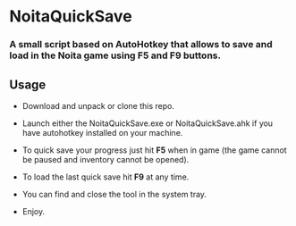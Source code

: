 # NoitaQuickSave
### A small script based on AutoHotkey that allows to save and load in the Noita game using **F5** and **F9** buttons.

## Usage

- Download and unpack or clone this repo. 

- Launch either the NoitaQuickSave.exe or NoitaQuickSave.ahk if you have autohotkey installed on your machine.

- To quick save your progress just hit **F5** when in game (the game cannot be paused and inventory cannot be opened).

- To load the last quick save hit **F9** at any time.

- You can find and close the tool in the system tray.

- Enjoy.